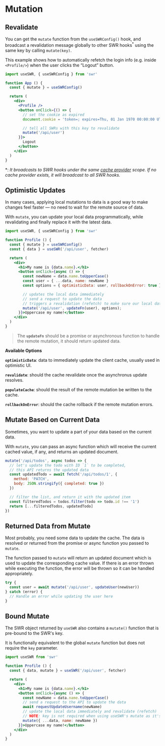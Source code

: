 # Mutation

## Revalidate

You can get the `mutate` function from the `useSWRConfig()` hook, and broadcast a revalidation message
globally to other SWR hooks<sup>\*</sup> using the same key by calling `mutate(key)`.

This example shows how to automatically refetch the login info (e.g. inside `<Profile/>`)
when the user clicks the “Logout” button.

```jsx
import useSWR, { useSWRConfig } from 'swr'

function App () {
  const { mutate } = useSWRConfig()

  return (
    <div>
      <Profile />
      <button onClick={() => {
        // set the cookie as expired
        document.cookie = 'token=; expires=Thu, 01 Jan 1970 00:00:00 UTC; path=/;'

        // tell all SWRs with this key to revalidate
        mutate('/api/user')
      }}>
        Logout
      </button>
    </div>
  )
}
```

\*: _It broadcasts to SWR hooks under the same [cache provider](/docs/advanced/cache) scope. If no cache provider exists, it will broadcast to all SWR hooks._

## Optimistic Updates

In many cases, applying local mutations to data is a good way to make changes
feel faster — no need to wait for the remote source of data.

With `mutate`, you can update your local data programmatically, while
revalidating and finally replace it with the latest data.

```jsx
import useSWR, { useSWRConfig } from 'swr'

function Profile () {
  const { mutate } = useSWRConfig()
  const { data } = useSWR('/api/user', fetcher)

  return (
    <div>
      <h1>My name is {data.name}.</h1>
      <button onClick={async () => {
        const newName = data.name.toUpperCase()
        const user = { ...data, name: newName }
        const options = { optimisticData: user, rollbackOnError: true }

        // updates the local data immediately
        // send a request to update the data
        // triggers a revalidation (refetch) to make sure our local data is correct
        mutate('/api/user', updateFn(user), options);
      }}>Uppercase my name!</button>
    </div>
  )
}
```

> The **`updateFn`** should be a promise or asynchronous function to handle the remote mutation, it should return updated data.

**Available Options**

**`optimisticData`**: data to immediately update the client cache, usually used in optimistic UI.

**`revalidate`**: should the cache revalidate once the asynchronus update resolves.

**`populateCache`**: should the result of the remote mutation be written to the cache.

**`rollbackOnError`**: should the cache rollback if the remote mutation errors.

## Mutate Based on Current Data

Sometimes, you want to update a part of your data based on the current data.

With `mutate`, you can pass an async function which will receive the current cached value, if any, and returns an updated document.

```jsx
mutate('/api/todos', async todos => {
  // let's update the todo with ID `1` to be completed,
  // this API returns the updated data
  const updatedTodo = await fetch('/api/todos/1', {
    method: 'PATCH',
    body: JSON.stringify({ completed: true })
  })

  // filter the list, and return it with the updated item
  const filteredTodos = todos.filter(todo => todo.id !== '1')
  return [...filteredTodos, updatedTodo]
})
```

## Returned Data from Mutate

Most probably, you need some data to update the cache. The data is resolved or returned from the promise or async function you passed to `mutate`.

The function passed to `mutate` will return an updated document which is used to update the corresponding cache value. If there is an error thrown while executing the function, the error will be thrown so it can be handled appropriately.

```jsx
try {
  const user = await mutate('/api/user', updateUser(newUser))
} catch (error) {
  // Handle an error while updating the user here
}
```

## Bound Mutate

The SWR object returned by `useSWR` also contains a `mutate()` function that is pre-bound to the SWR's key.

It is functionally equivalent to the global `mutate` function but does not require the `key` parameter.

```jsx
import useSWR from 'swr'

function Profile () {
  const { data, mutate } = useSWR('/api/user', fetcher)

  return (
    <div>
      <h1>My name is {data.name}.</h1>
      <button onClick={async () => {
        const newName = data.name.toUpperCase()
        // send a request to the API to update the data
        await requestUpdateUsername(newName)
        // update the local data immediately and revalidate (refetch)
        // NOTE: key is not required when using useSWR's mutate as it's pre-bound
        mutate({ ...data, name: newName })
      }}>Uppercase my name!</button>
    </div>
  )
}
```
